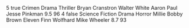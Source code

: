 <?xml version = "1.0" encoding = "UTF-8"?>

<series>
    <serie>
        <title> Breaking Bad </title>
        <seasons> 5 </seasons>
        <is_completed> true </is_completed>
        <genres>
            <genre> Crimen </genre>
            <genre> Drama </genre>
            <genre> Thriller </genre>
        </genres>
        <main_cast>
            <actor>
                <name> Bryan Cranstron </name>
                <role> Walter White </role>
            </actor>
            <actor>
                <name> Aaron Paul </name>
                <role> Jesse Pinkman </role>
            </actor>
        </main_cast>
        <ratings>
            <imdb> 9.5 </imdb>
            <rotten_tomatoes> 96 </rotten_tomatoes>
        </ratings>
    </serie>
    <serie>
        <title> Stranger Things </title>
        <seasons> 4 </seasons>
        <is_completed> false </is_completed>
        <genres>
            <genre> Science Fiction </genre>
            <genre> Drama </genre>
            <genre> Horror </genre>
        </genres>
        <main_cast>
            <actor>
                <name> Millie Bobby Brown </name>
                <role> Eleven </role>
            </actor>
            <actor>
                <name> Finn Wolfhard </name>
                <role> Mike Wheeler </role>
            </actor>
        </main_cast>
        <ratings>
            <imdb> 8.7 </imdb>
            <rotten_tomatoes> 93 </rotten_tomatoes>
        </ratings>
    </serie>
</series>
